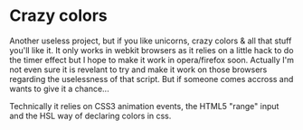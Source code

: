 Crazy colors
==========
Another useless project, but if you like unicorns, crazy colors & all that stuff you'll like it. It only works in webkit browsers as it relies on a little hack to do the timer effect but I hope to make it work in opera/firefox soon. 
Actually I'm not even sure it is revelant to try and make it work on those browsers regarding the uselessness of that script. But if someone comes accross and wants to give it a chance...

Technically it relies on CSS3 animation events, the HTML5 "range" input and the HSL way of declaring colors in css.
